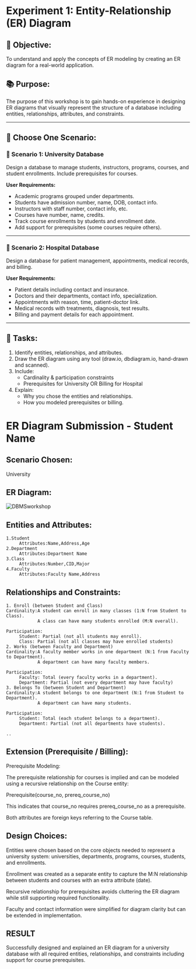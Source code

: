 # Experiment 1: Entity-Relationship (ER) Diagram

## 🎯 Objective:
To understand and apply the concepts of ER modeling by creating an ER diagram for a real-world application.

## 📚 Purpose:
The purpose of this workshop is to gain hands-on experience in designing ER diagrams that visually represent the structure of a database including entities, relationships, attributes, and constraints.

---

## 🧪 Choose One Scenario:

### 🔹 Scenario 1: University Database
Design a database to manage students, instructors, programs, courses, and student enrollments. Include prerequisites for courses.

**User Requirements:**
- Academic programs grouped under departments.
- Students have admission number, name, DOB, contact info.
- Instructors with staff number, contact info, etc.
- Courses have number, name, credits.
- Track course enrollments by students and enrollment date.
- Add support for prerequisites (some courses require others).

---

### 🔹 Scenario 2: Hospital Database
Design a database for patient management, appointments, medical records, and billing.

**User Requirements:**
- Patient details including contact and insurance.
- Doctors and their departments, contact info, specialization.
- Appointments with reason, time, patient-doctor link.
- Medical records with treatments, diagnosis, test results.
- Billing and payment details for each appointment.

---

## 📝 Tasks:
1. Identify entities, relationships, and attributes.
2. Draw the ER diagram using any tool (draw.io, dbdiagram.io, hand-drawn and scanned).
3. Include:
   - Cardinality & participation constraints
   - Prerequisites for University OR Billing for Hospital
4. Explain:
   - Why you chose the entities and relationships.
   - How you modeled prerequisites or billing.

# ER Diagram Submission - Student Name

## Scenario Chosen:
University 

## ER Diagram:
![DBMSworkshop](https://github.com/user-attachments/assets/497b85f1-f76a-422c-9330-cea2252a970b)

## Entities and Attributes:
```
1.Student
     Attributes:Name,Address,Age
2.Department
     Attributes:Department Name
3.Class
     Attributes:Number,CID,Major
4.Faculty
     Attributes:Faculty Name,Address
```
## Relationships and Constraints:
```
1. Enroll (between Student and Class)
Cardinality:A student can enroll in many classes (1:N from Student to Class).
            A class can have many students enrolled (M:N overall).

Participation:
     Student: Partial (not all students may enroll).
     Class: Partial (not all classes may have enrolled students)
2. Works (between Faculty and Department)
Cardinality:A faculty member works in one department (N:1 from Faculty to Department).
            A department can have many faculty members.

Participation:
     Faculty: Total (every faculty works in a department).
     Department: Partial (not every department may have faculty)
3. Belongs To (between Student and Department)
Cardinality:A student belongs to one department (N:1 from Student to Department).
            A department can have many students.

Participation:
     Student: Total (each student belongs to a department).
     Department: Partial (not all departments have students).

..
```
## Extension (Prerequisite / Billing):
Prerequisite Modeling:

The prerequisite relationship for courses is implied and can be modeled using a recursive relationship on the Course entity:

Prerequisite(course_no, prereq_course_no)

This indicates that course_no requires prereq_course_no as a prerequisite.

Both attributes are foreign keys referring to the Course table.



## Design Choices:
Entities were chosen based on the core objects needed to represent a university system: universities, departments, programs, courses, students, and enrollments.

Enrollment was created as a separate entity to capture the M:N relationship between students and courses with an extra attribute (date).

Recursive relationship for prerequisites avoids cluttering the ER diagram while still supporting required functionality.

Faculty and contact information were simplified for diagram clarity but can be extended in implementation.

## RESULT
Successfully designed and explained an ER diagram for a university database with all required entities, relationships, and constraints including support for course prerequisites.
